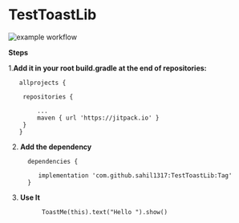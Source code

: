 # TestToastLib


![example workflow](https://img.shields.io/date/1646393790)

**Steps**

1.**Add it in your root build.gradle at the end of repositories:**

       allprojects {
      
		repositories {
		
			...
			maven { url 'https://jitpack.io' }
		}
	   }
  
2. **Add the dependency**

         dependencies {
      
	        implementation 'com.github.sahil1317:TestToastLib:Tag'
		 }
	
3. **Use It**


             ToastMe(this).text("Hello ").show()
